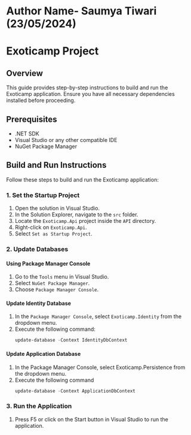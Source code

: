 # Author Name- Saumya Tiwari (23/05/2024)
# Exoticamp Project

## Overview

This guide provides step-by-step instructions to build and run the Exoticamp application. Ensure you have all necessary dependencies installed before proceeding.

## Prerequisites

- .NET SDK
- Visual Studio or any other compatible IDE
- NuGet Package Manager

## Build and Run Instructions

Follow these steps to build and run the Exoticamp application:

### 1. Set the Startup Project

1. Open the solution in Visual Studio.
2. In the Solution Explorer, navigate to the `src` folder.
3. Locate the `Exoticamp.Api` project inside the `API` directory.
4. Right-click on `Exoticamp.Api`.
5. Select `Set as Startup Project`.

### 2. Update Databases

#### Using Package Manager Console

1. Go to the `Tools` menu in Visual Studio.
2. Select `NuGet Package Manager`.
3. Choose `Package Manager Console`.

#### Update Identity Database

1. In the `Package Manager Console`, select `Exoticamp.Identity` from the dropdown menu.
2. Execute the following command:
   ```powershell
   update-database -Context IdentityDbContext

#### Update Application Database
1. In the Package Manager Console, select Exoticamp.Persistence from the dropdown menu.
2. Execute the following command
   ```powershell
   update-database -Context ApplicationDbContext

### 3. Run the Application
1. Press F5 or click on the Start button in Visual Studio to run the application.